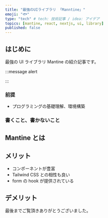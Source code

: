 ```yaml
---
title: "最強のUIライブラリ 「Manntine」"
emoji: "🐟"
type: "tech" # tech: 技術記事 / idea: アイデア
topics: [mantine, react, nextjs, ui, library]
published: false
---
```


## はじめに

最強の UI ライブラリ Mantine の紹介記事です。

:::message alert

:::

### 前提

- プログラミングの基礎理解、環境構築

### 書くこと、書かないこと

## Mantine とは

## メリット

- コンポーネントが豊富
- Tailwind CSS との相性も良い
- form の hook が提供されている

## デメリット

最後までご覧頂きありがとうございました。
